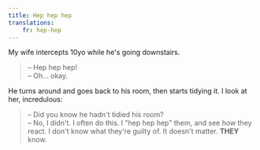 ```yaml
---
title: Hep hep hep
translations:
    fr: hep-hep
---
```


My wife intercepts 10yo while he's going downstairs.

> – Hep hep hep!  
> – Oh… okay.

He turns around and goes back to his room, then starts tidying it. I look at her, incredulous:

> – Did you know he hadn't tidied his room?  
> – No, I didn't. I often do this. I "hep hep hep" them, and see how they react. I don't know what they're guilty of. It doesn't matter. **THEY** know.
